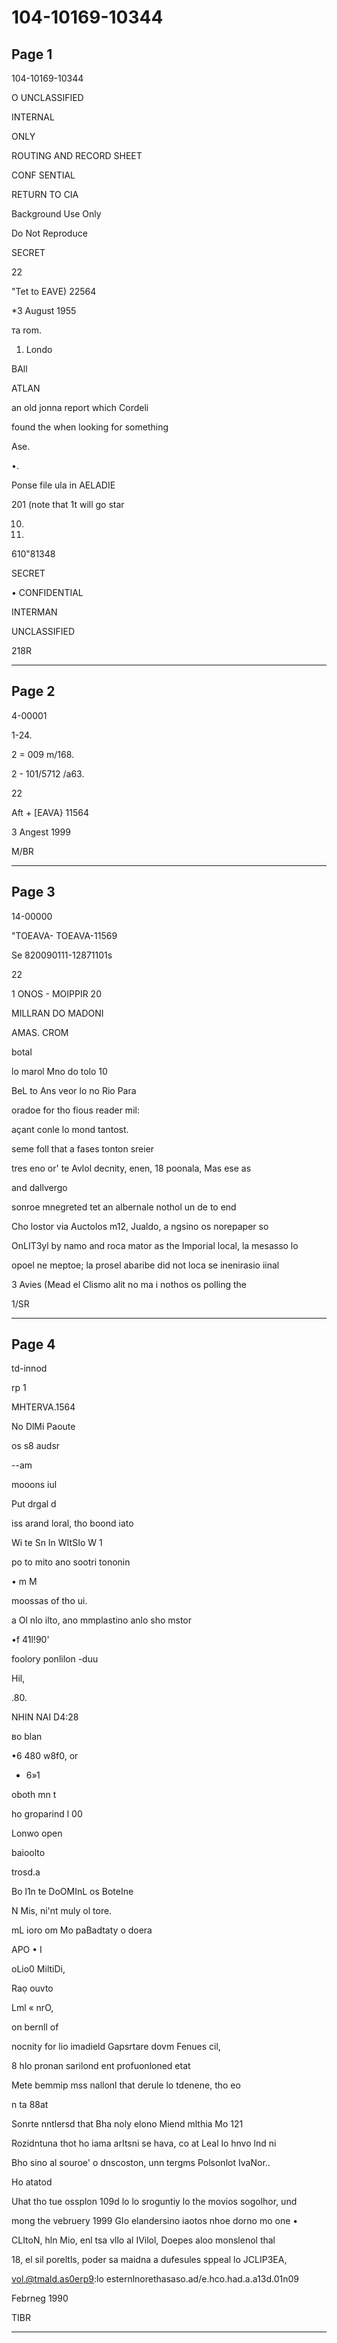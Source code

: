 # 104-10169-10344

## Page 1

104-10169-10344

O UNCLASSIFIED

INTERNAL

ONLY

ROUTING AND RECORD SHEET

CONF SENTIAL

RETURN TO CIA

Background Use Only

Do Not Reproduce

SECRET

22

"Tet to EAVE) 22564

*3 August 1955

та rom.

1. Londo

BAll

ATLAN

an old jonna report which Cordeli

found the when looking for something

Ase.

•.

Ponse file ula in AELADIE

201 (note that 1t will go star

10.

19.

610"81348

SECRET

• CONFIDENTIAL

INTERMAN

UNCLASSIFIED

218R

---

## Page 2

4-00001

1-24.

2 = 009 m/168.

2 - 101/5712 /a63.

22

Aft + [EAVA} 11564

3 Angest 1999

M/BR

---

## Page 3

14-00000

"TOEAVA- TOEAVA-11569

Se 820090111-12871101s

22

1 ONOS - MOIPPIR 20

MILLRAN DO MADONI

AMAS. CROM

botal

lo marol Mno do tolo 10

BeL to Ans veor lo no Rio Para

oradoe for tho fious reader mil:

açant conle lo mond tantost.

seme foll that a fases tonton sreier

tres eno or' te Avlol decnity, enen, 18 poonala, Mas ese as

and dallvergo

sonroe mnegreted tet an albernale nothol un de to end

Cho lostor via Auctolos m12, Jualdo, a ngsino os norepaper so

OnLIT3yl by namo and roca mator as the Imporial local, la mesasso lo

opoel ne meptoe; la prosel abaribe did not loca se inenirasio iinal

3 Avies (Mead el Clismo alit no ma i nothos os polling the

1/SR

---

## Page 4

td-innod

rp 1

MHTERVA.1564

No DlMi Paoute

os s8 audsr

--am

mooons iul

Put drgal d

iss arand loral, tho boond iato

Wi te Sn In WItSIo W 1

po to mito ano sootri tononin

• m M

moossas of tho ui.

a Ol nlo ilto, ano mmplastino anlo sho mstor

•f 41l!90'

foolory ponlilon -duu

Hil,

.80.

NHIN NAI D4:28

во blan

•6 480 w8f0, or

- 6»1

oboth mn t

ho groparind l 00

Lonwo open

baioolto

trosd.a

Bo l1n te DoOMInL os BoteIne

N Mis, ni'nt muly ol tore.

mL ioro om Mo paBadtaty o doera

APO • I

oLio0 MiltiDi,

Raọ ouvto

Lml « nrO,

on bernll of

nocnity for lio imadield Gapsrtare dovm Fenues cil,

8 hlo pronan sarilond ent profuonloned etat

Mete bemmip mss nallonl that derule lo tdenene, tho eo

n ta 88at

Sonrte nntlersd that Bha noly elono Miend mlthia Mo 121

Rozidntuna thot ho iama arItsni se hava, co at Leal lo hnvo lnd ni

Bho sino al souroe' o dnscoston, unn tergms Polsonlot IvaNor..

Ho atatod

Uhat tho tue ossplon 109d lo lo sroguntiy lo the movios sogolhor, und

mong the vebruery 1999 GIo elandersino iaotos nhoe dorno mo one •

CLItoN, hln Mio, enl tsa vllo al IVilol, Doepes aloo monslenol thal

18, el sil poreltls, poder sa maidna a dufesules sppeal lo JCLIP3EA,

vol.@tmald.as0erp9:lo esternlnorethasaso.ad/e.hco.had.a.a13d.01n09

Febrneg 1990

TIBR

---

